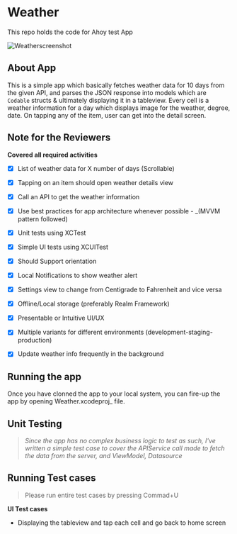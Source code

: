# Weather
This repo holds the code for Ahoy test App

![Weatherscreenshot](https://user-images.githubusercontent.com/1625797/170110917-7c3179cb-471e-45a5-a871-f953cca0415a.png)

## About App

This is a simple app which basically fetches weather data for 10 days from the given API, and parses the JSON response into models which are `Codable` structs & ultimately displaying it in a tableview. Every cell is a weather information for a day which displays image for the weather, degree, date. On tapping any of the item, user can get into the detail screen.

## Note for the Reviewers

**Covered all required activities**
- [x] List of weather data for X number of days (Scrollable)
- [x] Tapping on an item should open weather details view
- [x] Call an API to get the weather information
- [x] Use best practices for app architecture whenever possible - _(MVVM pattern followed)
- [x] Unit tests using XCTest
- [x] Simple UI tests using XCUITest
- [x] Should Support orientation
- [x] Local Notifications to show weather alert
- [x] Settings view to change from Centigrade to Fahrenheit and vice versa
- [x] Offline/Local storage (preferably Realm Framework)
- [x] Presentable or Intuitive UI/UX
- [x] Multiple variants for different environments (development-staging-production)
- [x] Update weather info frequently in the background


## Running the app

Once you have clonned the app to your local system, you can fire-up the app by opening Weather.xcodeproj_ file.


## Unit Testing 

> _Since the app has no complex business logic to test as such, I've written a simple test case to cover the APIService call made to fetch the data from the server, and ViewModel, Datasource_

## Running Test cases

> Please run entire test cases by pressing Commad+U

**UI Test cases**
- Displaying the tableview and tap each cell and go back to home screen
